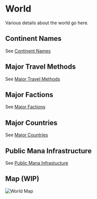 # World

Various details about the world go here.

## Continent Names

See [Continent Names](https://lys.ee/rp/Opportunity/World/Continent%20Names.md)

## Major Travel Methods

See [Major Travel Methods](https://lys.ee/rp/Opportunity/World/Major%20Travel%20Methods.md)

## Major Factions

See [Major Factions](https://lys.ee/rp/Opportunity/World/Major%20Factions.md)

## Major Countries

See [Major Countries](https://lys.ee/rp/Opportunity/World/Major%20Countries.md)

## Public Mana Infrastructure

See [Public Mana Infrastucture](https://lys.ee/rp/Opportunity/World/Public%20Mana%20Infrastructure)

## Map (WIP)

![World Map](https://lys.ee/public/assets/Opportunity/map.png)
